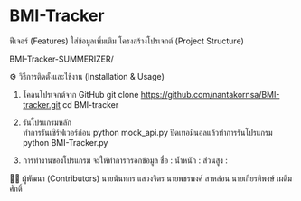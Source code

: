 # BMI-Tracker

 ฟีเจอร์ (Features)
ใส่ข้อมูลเพิ่มเติม
 โครงสร้างโปรเจกต์ (Project Structure)

BMI-Tracker-SUMMERIZER/


⚙️ วิธีการติดตั้งและใช้งาน (Installation & Usage)
1. โคลนโปรเจกต์จาก GitHub
git clone https://github.com/nantakornsa/BMI-tracker.git
cd BMI-tracker

2. รันโปรแกรมหลัก<br>
ทำการรันเซิร์ฟเวอร์ก่อน
python mock_api.py
ปิดเทอมินอลแล้วทำการรันโปรแกรม
python BMI-Tracker.py
3. การทำงานของโปรแกรม
   จะให้ทำการกรอกข้อมูล
   ชื่อ :
   น้ำหนัก :
   ส่วนสูง :

👨‍💻 ผู้พัฒนา (Contributors)
นายนันทกร แสวงจิตร
นายพชรพงศ์ สาหล่อน
นายเกียรติพงษ์ เผดิมศักดิ์
